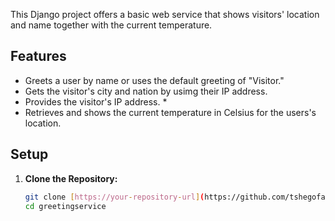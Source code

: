 This Django project offers a basic web service that shows visitors' location and name together with the current temperature.

## Features

* Greets a user by name or uses the default greeting of "Visitor."
* Gets the visitor's city and nation by usimg their IP address.
* Provides the visitor's IP address. *
* Retrieves and shows the current temperature in Celsius for the users's location.

## Setup

1. **Clone the Repository:**
   ```bash
   git clone [https://your-repository-url](https://github.com/tshegofatsoseane/greetingserviceproject.git)
   cd greetingservice
